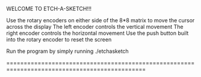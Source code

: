 WELCOME TO ETCH-A-SKETCH!!!

Use the rotary encoders on either side of the 8*8 matrix to move the cursor across the display
The left encoder controls the vertical movement
The right encoder controls the horizontal movement
Use the push button built into the rotary encoder to reset the screen

Run the program by simply running ./etchasketch

==============================================================================================
